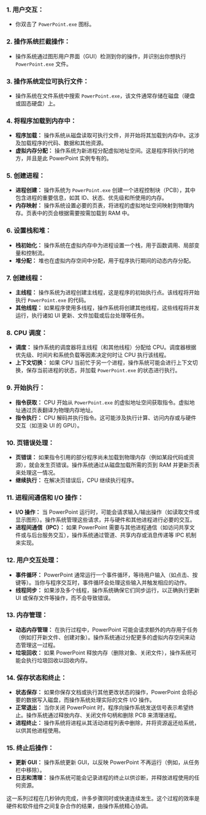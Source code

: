 ### 1. **用户交互：**
   - 你双击了 `PowerPoint.exe` 图标。

### 2. **操作系统拦截操作：**
   - 操作系统通过图形用户界面（GUI）检测到你的操作，并识别出你想执行 `PowerPoint.exe` 文件。

### 3. **操作系统定位可执行文件：**
   - 操作系统在文件系统中搜索 `PowerPoint.exe`，该文件通常存储在磁盘（硬盘或固态硬盘）上。

### 4. **将程序加载到内存中：**
   - **程序加载：** 操作系统从磁盘读取可执行文件，并开始将其加载到内存中。这涉及加载程序的代码、数据和其他资源。
   - **虚拟内存分配：** 操作系统为新进程分配虚拟地址空间。这是程序将执行的地方，并且是此 PowerPoint 实例专有的。

### 5. **创建进程：**
   - **进程创建：** 操作系统为 `PowerPoint.exe` 创建一个进程控制块（PCB），其中包含进程的重要信息，如其 ID、状态、优先级和所使用的内存。
   - **内存映射：** 操作系统设置必要的页表，将进程的虚拟地址空间映射到物理内存。页表中的页会根据需要按需加载到 RAM 中。

### 6. **设置栈和堆：**
   - **栈初始化：** 操作系统在虚拟内存中为进程设置一个栈，用于函数调用、局部变量和控制流。
   - **堆分配：** 堆也在虚拟内存空间中分配，用于程序执行期间的动态内存分配。

### 7. **创建线程：**
   - **主线程：** 操作系统为进程创建主线程，这是程序的初始执行点。该线程将开始执行 `PowerPoint.exe` 的代码。
   - **其他线程：** 如果程序使用多线程，操作系统将创建其他线程，这些线程将并发运行，执行诸如 UI 更新、文件加载或后台处理等任务。

### 8. **CPU 调度：**
   - **调度：** 操作系统的调度器将主线程（和其他线程）分配给 CPU。调度器根据优先级、时间片和系统负载等因素决定何时让 CPU 执行该线程。
   - **上下文切换：** 如果 CPU 当前忙于另一个进程，操作系统可能会进行上下文切换，保存当前进程的状态，并加载 `PowerPoint.exe` 的状态进行执行。

### 9. **开始执行：**
   - **指令获取：** CPU 开始从 `PowerPoint.exe` 的虚拟地址空间获取指令。虚拟地址通过页表翻译为物理内存地址。
   - **指令执行：** CPU 解码并执行指令。这可能涉及执行计算、访问内存或与硬件交互（如渲染 UI 的 GPU）。

### 10. **页错误处理：**
   - **页错误：** 如果指令引用的部分程序尚未加载到物理内存（例如某段代码或资源），就会发生页错误。操作系统通过从磁盘加载所需的页到 RAM 并更新页表来处理这一情况。
   - **继续执行：** 在解决页错误后，CPU 继续执行程序。

### 11. **进程间通信和 I/O 操作：**
   - **I/O 操作：** 当 PowerPoint 运行时，可能会请求输入/输出操作（如读取文件或显示图形）。操作系统管理这些请求，并与硬件和其他进程进行必要的交互。
   - **进程间通信（IPC）：** 如果 PowerPoint 需要与其他进程通信（如访问共享文件或与后台服务交互），操作系统通过管道、共享内存或消息传递等 IPC 机制来实现。

### 12. **用户交互处理：**
   - **事件循环：** PowerPoint 通常运行一个事件循环，等待用户输入（如点击、按键等）。当你与程序交互时，事件循环会处理这些输入并触发相应的动作。
   - **线程同步：** 如果涉及多个线程，操作系统确保它们同步运行，以正确执行更新 UI 或保存文件等操作，而不会导致错误。

### 13. **内存管理：**
   - **动态内存管理：** 在执行过程中，PowerPoint 可能会请求额外的内存用于任务（例如打开新文件、创建对象）。操作系统通过分配更多的虚拟内存空间来动态管理这一过程。
   - **垃圾回收：** 如果 PowerPoint 释放内存（删除对象、关闭文件），操作系统可能会执行垃圾回收以回收内存。

### 14. **保存状态和终止：**
   - **状态保存：** 如果你保存文档或执行其他更改状态的操作，PowerPoint 会将必要的数据写入磁盘，而操作系统处理实际的文件 I/O 操作。
   - **正常退出：** 当你关闭 PowerPoint 时，程序向操作系统发送信号表示希望终止。操作系统通过释放内存、关闭文件句柄和删除 PCB 来清理进程。
   - **进程终止：** 操作系统将进程从其活动进程列表中删除，并将资源返还给系统，以供其他进程使用。

### 15. **终止后操作：**
   - **更新 GUI：** 操作系统更新 GUI，以反映 PowerPoint 不再运行（例如，从任务栏中移除）。
   - **日志和清理：** 操作系统可能会记录进程的终止以供诊断，并释放进程使用的任何资源。

这一系列过程在几秒钟内完成，许多步骤同时或快速连续发生。这个过程的效率是硬件和软件组件之间复杂合作的结果，由操作系统精心协调。